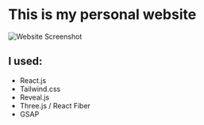 # This is my personal website

![Website Screenshot]('./site-ss.png')

## I used:
- React.js
- Tailwind.css
- Reveal.js
- Three.js / React Fiber 
- GSAP